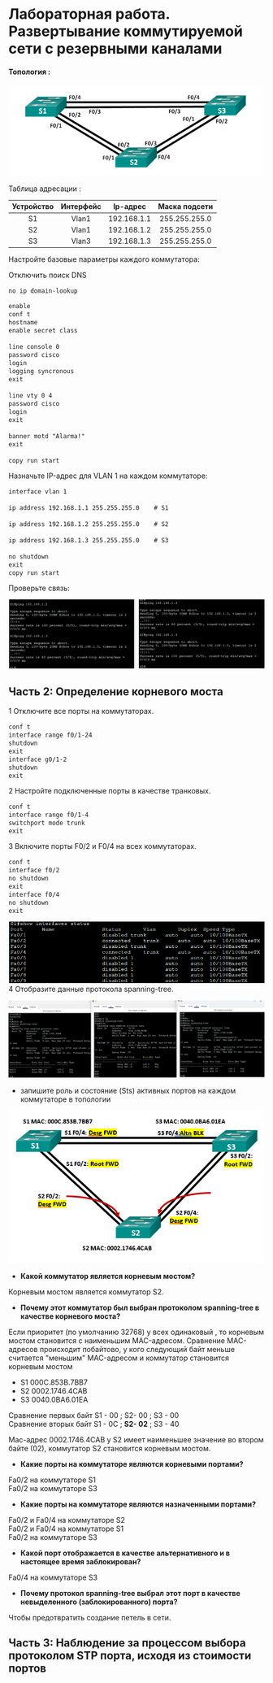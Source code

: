  # Лабораторная работа. Развертывание коммутируемой сети с резервными каналами

 #### Топология :

 ![Топология](scrn/Топология.png)

Таблица адресации :

|Устройство|Интерфейс|Ip-адрес|Маска подсети|
|:------:|:-------:|:-------:|:--------:|
S1|Vlan1|192.168.1.1|255.255.255.0|
S2|Vlan1|192.168.1.2|255.255.255.0|
S3|Vlan3|192.168.1.3|255.255.255.0|

Настройте базовые параметры каждого коммутатора:

Отключить поиск DNS
```
no ip domain-lookup
```

```
enable
conf t
hostname
enable secret class

line console 0
password cisco
login
logging syncronous
exit

line vty 0 4
password cisco
login
exit

banner motd "Alarma!"
exit

copy run start
```
Назначьте IP-адрес для VLAN 1 на каждом коммутаторе:

```
interface vlan 1

ip address 192.168.1.1 255.255.255.0    # S1

ip address 192.168.1.2 255.255.255.0    # S2

ip address 192.168.1.3 255.255.255.0    # S3

no shutdown
exit
copy run start
```
Проверьте связь:

![Ping](scrn/ping.png)


## Часть 2:	Определение корневого моста

 1 	Отключите все порты на коммутаторах.<br/>
 ```
 conf t
 interface range f0/1-24
 shutdown
 exit
 interface g0/1-2
 shutdown
 exit
 ```
 2	Настройте подключенные порты в качестве транковых.<br/>
 ```
 conf t
 interface range f0/1-4
 switchport mode trunk
 exit

```
3	Включите порты F0/2 и F0/4 на всех коммутаторах.<br/>
```
conf t
interface f0/2
no shutdown
exit
interface f0/4
no shutdown
exit
```
![status-interface](scrn/Interface-status.png)
 4	Отобразите данные протокола spanning-tree.<br/>

 ![show spanning-tree](scrn/spanning-tree.png)
 
* запишите роль и состояние (Sts) активных портов на каждом коммутаторе в топологии

![f0/2-f0/4](scrn/stpF0-2-F0-4.png)

* **Какой коммутатор является корневым мостом?**


Корневым мостом является коммутатор S2.

* **Почему этот коммутатор был выбран протоколом spanning-tree в качестве корневого моста?**

Если приоритет (по умолчанию 32768) у всех одинаковый , то корневым мостом становится с наименьшим MAC-адресом.
Сравнение MAC-адресов происходит побайтово, у кого следующий байт меньше считается "меньшим" MAC-адресом и коммутатор становится корневым мостом 

- S1 000C.853B.7BB7 
- S2 0002.1746.4CAB
- S3 0040.0BA6.01EA

Сравнение первых байт S1 - 00 ; S2- 00 ; S3 - 00<br/>
Сравнение вторых байт S1 - 0С ; **S2- 02** ; S3 - 40

Mac-адрес 0002.1746.4CAB  у S2 имеет наименьшее значение во втором байте (02), коммутатор S2 становится корневым мостом.

* **Какие порты на коммутаторе являются корневыми портами?**

Fa0/2 на коммутаторе S1<br/>
Fa0/2 на коммутаторе S3

* **Какие порты на коммутаторе являются назначенными портами?**

Fa0/2 и Fa0/4 на коммутаторе S2<br/> 
Fa0/2 и Fa0/4 на коммутаторе S1<br/>
Fa0/2 на коммутаторе S3

* **Какой порт отображается в качестве альтернативного и в настоящее время заблокирован?**

Fa0/4 на коммутаторе S3

* **Почему протокол spanning-tree выбрал этот порт в качестве невыделенного (заблокированного) порта?**

Чтобы предотвратить создание петель в сети.

## Часть 3:	Наблюдение за процессом выбора протоколом STP порта, исходя из стоимости портов
